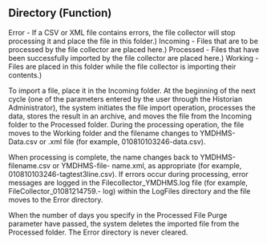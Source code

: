 Directory	(Function)
----------------------
Error - If a CSV or XML file contains errors, the file collector will stop processing it and place the file in this folder.)
Incoming	-   Files that are to be processed by the file collector are placed here.)
Processed 	-   Files that have been successfully imported by the file collector are placed here.)
Working	-   Files are placed in this folder while the file collector is importing their contents.)


To import a file, place it in the Incoming folder. At the beginning of the next cycle (one of the parameters entered by the user through the Historian Administrator), the system initiates the file import operation, processes the data, stores the result in an archive, and moves the file from the Incoming folder to the Processed folder. During the processing operation, the file moves to the Working folder and the filename changes to YMDHMS-Data.csv or .xml file (for example, 010810103246-data.csv).

When processing is complete, the name changes back to YMDHMS-filename.csv or YMDHMS-file- name.xml, as appropriate (for example, 010810103246-tagtest3line.csv). If errors occur during processing, error messages are logged in the Filecollector_YMDHMS.log file (for example, FileCollector_01081214759.- log) within the LogFiles directory and the file moves to the Error directory.

When the number of days you specify in the Processed File Purge parameter have passed, the system deletes the imported file from the Processed folder. The Error directory is never cleared.
